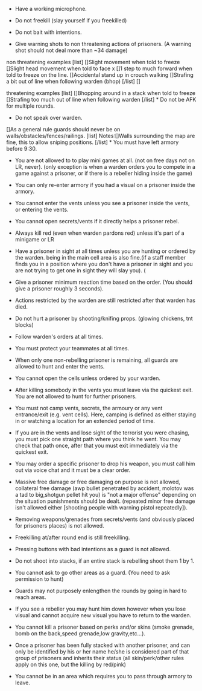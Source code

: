  * Have a working microphone.

* Do not freekill (slay yourself if you freekilled)

* Do not bait with intentions.

* Give warning shots to non threatening actions of prisoners. (A warning shot should not deal more than ~34 damage)

non threatening examples [list] []Slight movement when told to freeze []Slight head movement when told to face x []1 step to much forward when told to freeze on the line. []Accidental stand up in crouch walking []Strafing a bit out of line when following warden (bhop) [/list] []

threatening examples [list] []Bhopping around in a stack when told to freeze []Strafing too much out of line when following warden [/list] * Do not be AFK for multiple rounds.

* Do not speak over warden.

[]As a general rule guards should never be on walls/obstacles/fences/railings. [list] Notes:[]Walls surrounding the map are fine, this to allow sniping positions. [/list] * You must have left armory before 9:30.

* You are not allowed to to play mini games at all. (not on free days not on LR, never). (only exception is when a warden orders you to compete in a game against a prisoner, or if there is a rebeller hiding inside the game)

* You can only re-enter armory if you had a visual on a prisoner inside the armory.

* You cannot enter the vents unless you see a prisoner inside the vents, or entering the vents.

* You cannot open secrets/vents if it directly helps a prisoner rebel.

* Always kill red (even when warden pardons red) unless it's part of a minigame or LR

* Have a prisoner in sight at all times unless you are hunting or ordered by the warden. being in the main cell area is also fine.(if a staff member finds you in a position where you don't have a prisoner in sight and you are not trying to get one in sight they will slay you). (

* Give a prisoner minimum reaction time based on the order. (You should give a prisoner roughly 3 seconds).

* Actions restricted by the warden are still restricted after that warden has died.

* Do not hurt a prisoner by shooting/knifing props. (glowing chickens, tnt blocks)

* Follow warden's orders at all times.

* You must protect your teammates at all times.

* When only one non-rebelling prisoner is remaining, all guards are allowed to hunt and enter the vents.

* You cannot open the cells unless ordered by your warden.

* After killing somebody in the vents you must leave via the quickest exit.  You are not allowed to hunt for further prisoners.

* You must not camp vents, secrets, the armoury or any vent entrance/exit (e.g. vent cells).  Here, camping is defined as either staying in or watching a location for an extended period of time.

* If you are in the vents and lose sight of the terrorist you were chasing, you must pick one straight path where you think he went.  You may check that path once, after that you must exit immediately via the quickest exit.

* You may order a specific prisoner to drop his weapon, you must call him out via voice chat and it must be a clear order.

* Massive free damage or free damaging on purpose is not allowed, collateral free damage (awp bullet penetrated by accident, molotov was a tad to big,shotgun pellet hit you) is "not a major offense" depending on the situation punishments should be dealt. (repeated minor free damage isn't allowed either [shooting people with warning pistol repeatedly]).

* Removing weapons/grenades from secrets/vents (and obviously placed for prisoners places) is not allowed.

* Freekilling at/after round end is still freekilling.

* Pressing buttons with bad intentions as a guard is not allowed.

* Do not shoot into stacks, if an entire stack is rebelling shoot them 1 by 1.

* You cannot ask to go other areas as a guard. (You need to ask permission to hunt)

* Guards may not purposely enlengthen the rounds by going in hard to reach areas.

* If you see a rebeller you may hunt him down however when you lose visual and cannot acquire new visual you have to return to the warden.

* You cannot kill a prisoner based on perks and/or skins (smoke grenade, bomb on the back,speed grenade,low gravity,etc...).

* Once a prisoner has been fully stacked with another prisoner, and can only be identified by his or her name he/she is considered part of that group of prisoners and inherits their status (all skin/perk/other rules apply on this one, but the killing by red/pink)

* You cannot be in an area which requires you to pass through armory to leave.